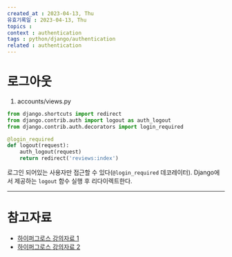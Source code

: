 ```yaml
---
created_at : 2023-04-13, Thu
유효기록일 : 2023-04-13, Thu
topics : 
context : authentication
tags : python/django/authentication
related : authentication
---
```

# 로그아웃
1. accounts/views.py
```python
from django.shortcuts import redirect
from django.contrib.auth import logout as auth_logout
from django.contrib.auth.decorators import login_required

@login_required
def logout(request):
    auth_logout(request)
    return redirect('reviews:index')
```

로그인 되어있는 사용자만 접근할 수 있다(`@login_required` 데코레이터). Django에서 제공하는 `logout` 함수 실행 후 리다이렉트한다.


---
# 참고자료
- [하이퍼그로스 강의자료 1](https://drive.google.com/file/d/1dgj2yRax_0SPX5UKy4cimehPh6jPkjMp/view)
- [하이퍼그로스 강의자료 2](https://drive.google.com/file/d/18Ckxi19r9OhOrRyd39DF_DA4xmsh4VCE/view)

[^1]: